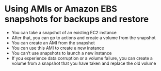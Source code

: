 
# Using AMIs or Amazon EBS snapshots for backups and restore
- You can take a snapshot of an existing EC2 instance
- After that, you can go to actions and create a volume from the snapshot
- You can create an AMI from the snapshot
- You can use this AMI to create a new instance
- You can’t use snapshots to launch a new instance
- If you experience data corruption or a volume failure, you can create a volume from a snapshot that you have taken 
  and replace the old volume
